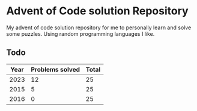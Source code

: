 # Advent of Code solution Repository

My advent of code solution repository for me to personally learn and solve some puzzles. Using random programming languages I like.


## Todo 
| Year | Problems solved | Total |
|------|-----------------|-------|
| 2023 | 12              | 25    |
| 2015 | 5               | 25    |
| 2016 | 0               | 25    |
